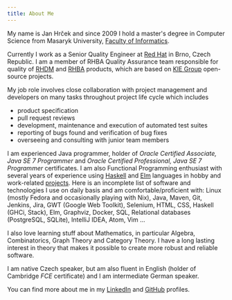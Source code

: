 ```yaml
---
title: About Me
---
```

My name is Jan Hrček and since 2009 I hold a master's degree in Computer Science from Masaryk University, [Faculty of Informatics].

Currently I work as a Senior Quality Engineer at [Red Hat] in Brno, Czech Republic.
I am a member of RHBA Quality Assurance team responsible for quality of
[RHDM] and [RHBA] products, which are based on [KIE Group] open-source projects.

My job role involves close collaboration with project management and developers on many tasks throughout project life cycle which includes

 * product specification
 * pull request reviews
 * development, maintenance and execution of automated test suites
 * reporting of bugs found and verification of bug fixes
 * overseeing and consulting with junior team members

I am experienced Java programmer, holder of *Oracle Certified Associate, Java SE 7 Programmer* and *Oracle Certified Professional, Java SE 7 Programmer* certificates. I am also Functional Programming enthusiast with several years of experience using [Haskell] and [Elm] languages in hobby and work-related [projects](/projects.html). Here is an incomplete list of software and technologies I use on daily basis and am comfortable/proficient with: Linux (mostly Fedora and occasionally playing with Nix), Java, Maven, Git, Jenkins, Jira, GWT (Google Web Toolkit), Selenium, HTML, CSS, Haskell (GHCi, Stack), Elm, Graphviz, Docker, SQL, Relational databases (PostgreSQL, SQLite), IntelliJ IDEA, Atom, Vim ...

I also love learning stuff about Mathematics, in particular Algebra, Combinatorics, Graph Theory and Category Theory.
I have a long lasting interest in theory that makes it possible to create more robust and reliable software.

I am native Czech speaker, but am also fluent in English (holder of Cambridge *FCE* certificate) and I am intermediate German speaker.

You can find more about me in my [LinkedIn] and [GitHub] profiles.

[Elm]: http://elm-lang.org/
[Faculty of Informatics]: https://www.muni.cz/en/about-us/organizational-structure/faculty-of-informatics
[GitHub]: https://github.com/jhrcek
[Haskell]: https://www.haskell.org/
[LinkedIn]: https://www.linkedin.com/in/jan-hrcek-b5147822/
[Red Hat]: https://www.redhat.com/en
[RHDM]: https://www.redhat.com/en/technologies/jboss-middleware/decision-manager
[RHBA]: https://www.redhat.com/en/technologies/jboss-middleware/process-automation-manager
[KIE Group]: http://www.kiegroup.org/
